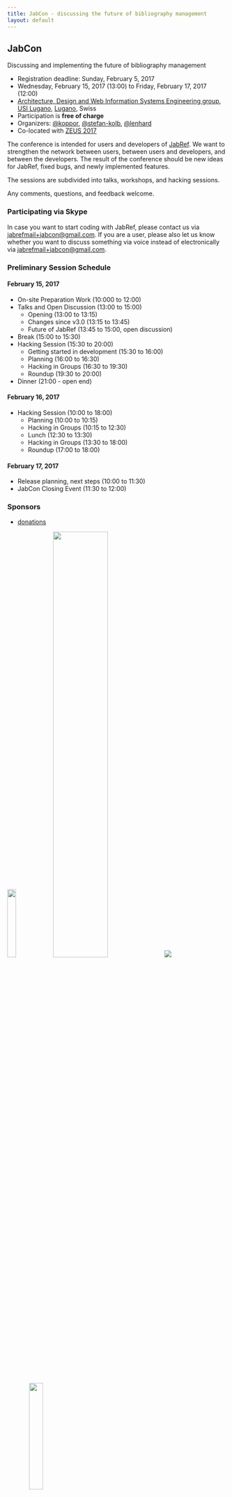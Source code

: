 ```yaml
---
title: JabCon - discussing the future of bibliography management
layout: default
---
```


## JabCon
Discussing and implementing the future of bibliography management

* Registration deadline: Sunday, February 5, 2017
* Wednesday, February 15, 2017 (13:00) to Friday, February 17, 2017 (12:00)
* [Architecture, Design and Web Information Systems Engineering group](http://design.inf.usi.ch/), [USI Lugano](http://www.inf.usi.ch/), [Lugano](http://luganotourism.ch/en/716/tourist-information.aspx), Swiss
* Participation is **free of charge**
* Organizers: [@koppor], [@stefan-kolb], [@lenhard]
* Co-located with [ZEUS 2017](http://mashup.inf.usi.ch/zeus2017/)

The conference is intended for users and developers of [JabRef](https://www.jabref.org).
We want to strengthen the network between users, between users and developers, and between the developers.
The result of the conference should be new ideas for JabRef, fixed bugs, and newly implemented features.

The sessions are subdivided into talks, workshops, and hacking sessions.

Any comments, questions, and feedback welcome.

### Participating via Skype

In case you want to start coding with JabRef, please contact us via <jabrefmail+jabcon@gmail.com>.
If you are a user, please also let us know whether you want to discuss something via voice instead of electronically via <jabrefmail+jabcon@gmail.com>.

### Preliminary Session Schedule

#### February 15, 2017
* On-site Preparation Work (10:000 to 12:00)
* Talks and Open Discussion (13:00 to 15:00)
    * Opening (13:00 to 13:15)
    * Changes since v3.0 (13:15 to 13:45)
    * Future of JabRef (13:45 to 15:00, open discussion)
* Break (15:00 to 15:30)
* Hacking Session (15:30 to 20:00)
    * Getting started in development (15:30 to 16:00)
    * Planning (16:00 to 16:30)
    * Hacking in Groups (16:30 to 19:30)
    * Roundup (19:30 to 20:00)
* Dinner (21:00 - open end)

#### February 16, 2017
* Hacking Session (10:00 to 18:00)
    * Planning (10:00 to 10:15)
    * Hacking in Groups (10:15 to 12:30)
    * Lunch (12:30 to 13:30)
    * Hacking in Groups (13:30 to 18:00)
    * Roundup (17:00 to 18:00)

#### February 17, 2017
* Release planning, next steps (10:00 to 11:30)
* JabCon Closing Event (11:30 to 12:00)

### Sponsors
* [donations](https://donations.jabref.org)

<img src="https://www.kau.se/themes/custom/kau16/images/logotype.png" style="width: 20%">
<img src="http://www.uni-stuttgart.de/more/corporate_design/cd-dateien/01_Logo/jpg/unistuttgart_logo_englisch.jpg" style="width: 50%">
<img src="http://www.press.usi.ch/en/corporate-design/logo-info-en-67541.gif">
<img src="https://upload.wikimedia.org/wikipedia/de/1/1f/Otto-Friedrich-Universit%C3%A4t_Bamberg_logo.svg" style="padding-left: 50px; width: 25%;">

* **Contact us if your logo should appear here**

  [@koppor]: https://github.com/koppor/
  [@stefan-kolb]: https://github.com/stefan-kolb/
  [@lenhard]: https://github.com/lenhard/
